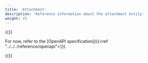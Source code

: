 ```yaml
---
title: 'Attachment'
description: 'Reference information about the attachment entity'
weight: 25
---
```


{{<notyetwritten>}}

For now, refer to the [OpenAPI specification]({{<ref "../../../reference/openapi">}}).

{{<children />}}

